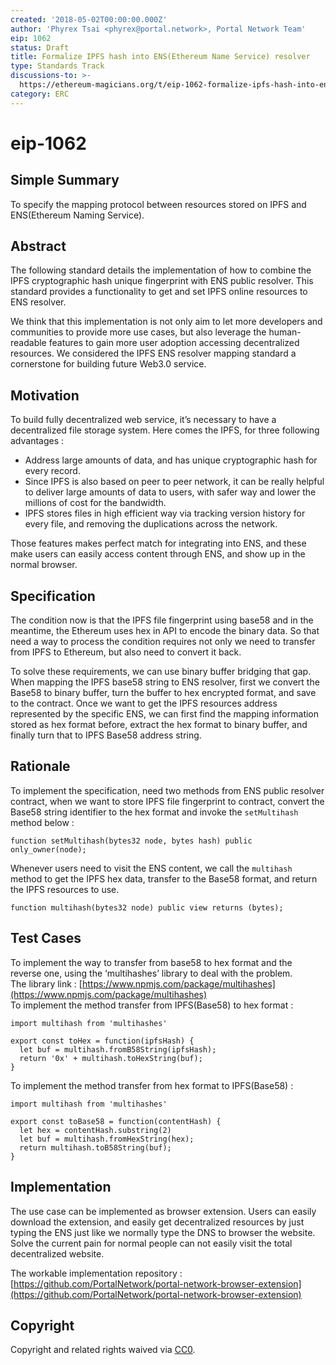 ```yaml
---
created: '2018-05-02T00:00:00.000Z'
author: 'Phyrex Tsai <phyrex@portal.network>, Portal Network Team'
eip: 1062
status: Draft
title: Formalize IPFS hash into ENS(Ethereum Name Service) resolver
type: Standards Track
discussions-to: >-
  https://ethereum-magicians.org/t/eip-1062-formalize-ipfs-hash-into-ens-ethereum-name-service-resolver/281
category: ERC
---
```


# eip-1062

## Simple Summary

To specify the mapping protocol between resources stored on IPFS and ENS\(Ethereum Naming Service\).

## Abstract

The following standard details the implementation of how to combine the IPFS cryptographic hash unique fingerprint with ENS public resolver. This standard provides a functionality to get and set IPFS online resources to ENS resolver.

We think that this implementation is not only aim to let more developers and communities to provide more use cases, but also leverage the human-readable features to gain more user adoption accessing decentralized resources. We considered the IPFS ENS resolver mapping standard a cornerstone for building future Web3.0 service.

## Motivation

To build fully decentralized web service, it’s necessary to have a decentralized file storage system. Here comes the IPFS, for three following advantages :

* Address large amounts of data, and has unique cryptographic hash for every record.
* Since IPFS is also based on peer to peer network, it can be really helpful to deliver large amounts of data to users, with safer way and lower the millions of cost for the bandwidth.
* IPFS stores files in high efficient way via tracking version history for every file, and removing the duplications across the network.

Those features makes perfect match for integrating into ENS, and these make users can easily access content through ENS, and show up in the normal browser.

## Specification

The condition now is that the IPFS file fingerprint using base58 and in the meantime, the Ethereum uses hex in API to encode the binary data. So that need a way to process the condition requires not only we need to transfer from IPFS to Ethereum, but also need to convert it back.

To solve these requirements, we can use binary buffer bridging that gap.  
When mapping the IPFS base58 string to ENS resolver, first we convert the Base58 to binary buffer, turn the buffer to hex encrypted format, and save to the contract. Once we want to get the IPFS resources address represented by the specific ENS, we can first find the mapping information stored as hex format before, extract the hex format to binary buffer, and finally turn that to IPFS Base58 address string.

## Rationale

To implement the specification, need two methods from ENS public resolver contract, when we want to store IPFS file fingerprint to contract, convert the Base58 string identifier to the hex format and invoke the `setMultihash` method below :

```text
function setMultihash(bytes32 node, bytes hash) public only_owner(node);
```

Whenever users need to visit the ENS content, we call the `multihash` method to get the IPFS hex data, transfer to the Base58 format, and return the IPFS resources to use.

```text
function multihash(bytes32 node) public view returns (bytes);
```

## Test Cases

To implement the way to transfer from base58 to hex format and the reverse one, using the ‘multihashes’ library to deal with the problem.  
The library link : [https://www.npmjs.com/package/multihashes](https://www.npmjs.com/package/multihashes)  
To implement the method transfer from IPFS\(Base58\) to hex format :

```text
import multihash from 'multihashes'

export const toHex = function(ipfsHash) {
  let buf = multihash.fromB58String(ipfsHash);
  return '0x' + multihash.toHexString(buf);
}
```

To implement the method transfer from hex format to IPFS\(Base58\) :

```text
import multihash from 'multihashes'

export const toBase58 = function(contentHash) {
  let hex = contentHash.substring(2)
  let buf = multihash.fromHexString(hex);
  return multihash.toB58String(buf);
}
```

## Implementation

The use case can be implemented as browser extension. Users can easily download the extension, and easily get decentralized resources by just typing the ENS just like we normally type the DNS to browser the website. Solve the current pain for normal people can not easily visit the total decentralized website.

The workable implementation repository : [https://github.com/PortalNetwork/portal-network-browser-extension](https://github.com/PortalNetwork/portal-network-browser-extension)

## Copyright

Copyright and related rights waived via [CC0](https://creativecommons.org/publicdomain/zero/1.0/).

